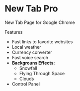 # New Tab Pro
New Tab Page for Google Chrome

Features
- Fast links to favorite websites
- Local weather
- Currency converter
- Fast voice search
- **Backgrouns Effects:**
  - Snowfall
  - Flying Through Space
  - Clouds
- Control Panel

